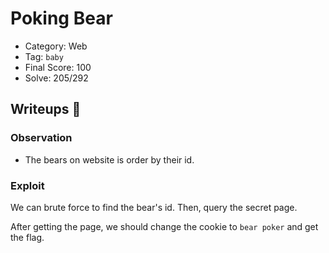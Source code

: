 # Poking Bear
- Category: Web
- Tag: `baby`
- Final Score: 100
- Solve: 205/292

## Writeups :eyes:
### Observation
- The bears on website is order by their id.
### Exploit
We can brute force to find the bear's id. Then, query the secret page.

After getting the page, we should change the cookie to `bear poker` and get the flag.